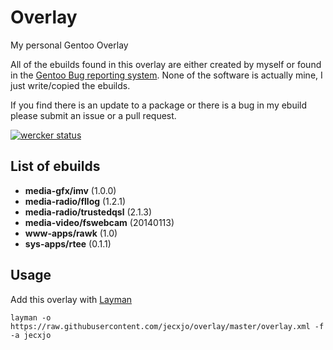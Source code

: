 # Overlay
My personal Gentoo Overlay

All of the ebuilds found in this overlay are either created by myself or found
in the [Gentoo Bug reporting system][1]. None of the software is actually mine,
I just write/copied the ebuilds.

If you find there is an update to a package or there is a bug in my ebuild
please submit an issue or a pull request.

[![wercker status](https://app.wercker.com/status/19c31bad0265061edcb86487e688ba08/s/master "wercker status")](https://app.wercker.com/project/bykey/19c31bad0265061edcb86487e688ba08)

## List of ebuilds

* **media-gfx/imv** (1.0.0)
* **media-radio/fllog** (1.2.1)
* **media-radio/trustedqsl** (2.1.3)
* **media-video/fswebcam** (20140113)
* **www-apps/rawk** (1.0)
* **sys-apps/rtee** (0.1.1)

## Usage
Add this overlay with [Layman][2]

    layman -o https://raw.githubusercontent.com/jecxjo/overlay/master/overlay.xml -f -a jecxjo

[1]: bugs.gentoo.org
[2]: https://wiki.gentoo.org/wiki/Layman
